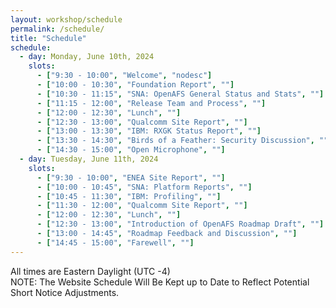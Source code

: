 ```yaml
---
layout: workshop/schedule
permalink: /schedule/
title: "Schedule"
schedule:
  - day: Monday, June 10th, 2024
    slots:
      - ["9:30 - 10:00", "Welcome", "nodesc"]
      - ["10:00 - 10:30", "Foundation Report", ""]
      - ["10:30 - 11:15", "SNA: OpenAFS General Status and Stats", ""]
      - ["11:15 - 12:00", "Release Team and Process", ""]
      - ["12:00 - 12:30", "Lunch", ""]
      - ["12:30 - 13:00", "Qualcomm Site Report", ""]
      - ["13:00 - 13:30", "IBM: RXGK Status Report", ""]
      - ["13:30 - 14:30", "Birds of a Feather: Security Discussion", ""]
      - ["14:30 - 15:00", "Open Microphone", ""]
  - day: Tuesday, June 11th, 2024
    slots:
      - ["9:30 - 10:00", "ENEA Site Report", ""]
      - ["10:00 - 10:45", "SNA: Platform Reports", ""]
      - ["10:45 - 11:30", "IBM: Profiling", ""]
      - ["11:30 - 12:00", "Qualcomm Site Report", ""]
      - ["12:00 - 12:30", "Lunch", ""]
      - ["12:30 - 13:00", "Introduction of OpenAFS Roadmap Draft", ""]
      - ["13:00 - 14:45", "Roadmap Feedback and Discussion", ""]
      - ["14:45 - 15:00", "Farewell", ""]
---
```


All times are Eastern Daylight (UTC -4) <br/>
NOTE: The Website Schedule Will Be Kept up to Date to Reflect Potential Short Notice Adjustments. <br/>
